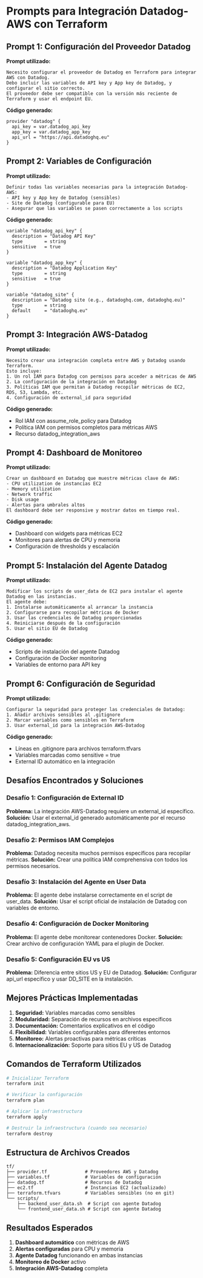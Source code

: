 # Prompts para Integración Datadog-AWS con Terraform

## Prompt 1: Configuración del Proveedor Datadog

**Prompt utilizado:**
```
Necesito configurar el proveedor de Datadog en Terraform para integrar AWS con Datadog. 
Debo incluir las variables de API key y App key de Datadog, y configurar el sitio correcto.
El proveedor debe ser compatible con la versión más reciente de Terraform y usar el endpoint EU.
```

**Código generado:**
```hcl
provider "datadog" {
  api_key = var.datadog_api_key
  app_key = var.datadog_app_key
  api_url = "https://api.datadoghq.eu"
}
```

## Prompt 2: Variables de Configuración

**Prompt utilizado:**
```
Definir todas las variables necesarias para la integración Datadog-AWS:
- API key y App key de Datadog (sensibles)
- Site de Datadog (configurable para EU)
- Asegurar que las variables se pasen correctamente a los scripts
```

**Código generado:**
```hcl
variable "datadog_api_key" {
  description = "Datadog API Key"
  type        = string
  sensitive   = true
}

variable "datadog_app_key" {
  description = "Datadog Application Key"
  type        = string
  sensitive   = true
}

variable "datadog_site" {
  description = "Datadog site (e.g., datadoghq.com, datadoghq.eu)"
  type        = string
  default     = "datadoghq.eu"
}
```

## Prompt 3: Integración AWS-Datadog

**Prompt utilizado:**
```
Necesito crear una integración completa entre AWS y Datadog usando Terraform. 
Esto incluye:
1. Un rol IAM para Datadog con permisos para acceder a métricas de AWS
2. La configuración de la integración en Datadog
3. Políticas IAM que permitan a Datadog recopilar métricas de EC2, RDS, S3, Lambda, etc.
4. Configuración de external_id para seguridad
```

**Código generado:**
- Rol IAM con assume_role_policy para Datadog
- Política IAM con permisos completos para métricas AWS
- Recurso datadog_integration_aws

## Prompt 4: Dashboard de Monitoreo

**Prompt utilizado:**
```
Crear un dashboard en Datadog que muestre métricas clave de AWS:
- CPU utilization de instancias EC2
- Memory utilization
- Network traffic
- Disk usage
- Alertas para umbrales altos
El dashboard debe ser responsive y mostrar datos en tiempo real.
```

**Código generado:**
- Dashboard con widgets para métricas EC2
- Monitores para alertas de CPU y memoria
- Configuración de thresholds y escalación

## Prompt 5: Instalación del Agente Datadog

**Prompt utilizado:**
```
Modificar los scripts de user_data de EC2 para instalar el agente Datadog en las instancias.
El agente debe:
1. Instalarse automáticamente al arrancar la instancia
2. Configurarse para recopilar métricas de Docker
3. Usar las credenciales de Datadog proporcionadas
4. Reiniciarse después de la configuración
5. Usar el sitio EU de Datadog
```

**Código generado:**
- Scripts de instalación del agente Datadog
- Configuración de Docker monitoring
- Variables de entorno para API key

## Prompt 6: Configuración de Seguridad

**Prompt utilizado:**
```
Configurar la seguridad para proteger las credenciales de Datadog:
1. Añadir archivos sensibles al .gitignore
2. Marcar variables como sensibles en Terraform
3. Usar external_id para la integración AWS-Datadog
```

**Código generado:**
- Líneas en .gitignore para archivos terraform.tfvars
- Variables marcadas como sensitive = true
- External ID automático en la integración

## Desafíos Encontrados y Soluciones

### Desafío 1: Configuración de External ID
**Problema:** La integración AWS-Datadog requiere un external_id específico.
**Solución:** Usar el external_id generado automáticamente por el recurso datadog_integration_aws.

### Desafío 2: Permisos IAM Complejos
**Problema:** Datadog necesita muchos permisos específicos para recopilar métricas.
**Solución:** Crear una política IAM comprehensiva con todos los permisos necesarios.

### Desafío 3: Instalación del Agente en User Data
**Problema:** El agente debe instalarse correctamente en el script de user_data.
**Solución:** Usar el script oficial de instalación de Datadog con variables de entorno.

### Desafío 4: Configuración de Docker Monitoring
**Problema:** El agente debe monitorear contenedores Docker.
**Solución:** Crear archivo de configuración YAML para el plugin de Docker.

### Desafío 5: Configuración EU vs US
**Problema:** Diferencia entre sitios US y EU de Datadog.
**Solución:** Configurar api_url específico y usar DD_SITE en la instalación.

## Mejores Prácticas Implementadas

1. **Seguridad:** Variables marcadas como sensibles
2. **Modularidad:** Separación de recursos en archivos específicos
3. **Documentación:** Comentarios explicativos en el código
4. **Flexibilidad:** Variables configurables para diferentes entornos
5. **Monitoreo:** Alertas proactivas para métricas críticas
6. **Internacionalización:** Soporte para sitios EU y US de Datadog

## Comandos de Terraform Utilizados

```bash
# Inicializar Terraform
terraform init

# Verificar la configuración
terraform plan

# Aplicar la infraestructura
terraform apply

# Destruir la infraestructura (cuando sea necesario)
terraform destroy
```

## Estructura de Archivos Creados

```
tf/
├── provider.tf              # Proveedores AWS y Datadog
├── variables.tf             # Variables de configuración
├── datadog.tf               # Recursos de Datadog
├── ec2.tf                   # Instancias EC2 (actualizado)
├── terraform.tfvars         # Variables sensibles (no en git)
└── scripts/
    ├── backend_user_data.sh  # Script con agente Datadog
    └── frontend_user_data.sh # Script con agente Datadog
```

## Resultados Esperados

1. **Dashboard automático** con métricas de AWS
2. **Alertas configuradas** para CPU y memoria
3. **Agente Datadog** funcionando en ambas instancias
4. **Monitoreo de Docker** activo
5. **Integración AWS-Datadog** completa

